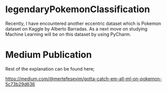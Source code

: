 # legendaryPokemonClassification
Recently, I have encountered another eccentric dataset which is Pokemon dataset on Kaggle by Alberto Barradas. As a next move on studying Machine Learning will be on this dataset by using PyCharm.

# Medium Publication
Rest of the explanation can be found here;

https://medium.com/@mertefesevim/gotta-catch-em-all-ml-on-pokemon-5c73b29d636

